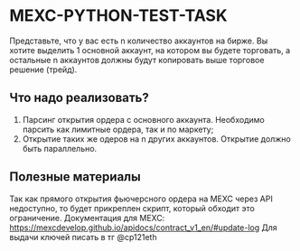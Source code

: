 # MEXC-PYTHON-TEST-TASK
Представьте, что у вас есть n количество аккаунтов на бирже. Вы хотите выделить 1 основной аккаунт, на котором вы будете торговать, а остальные n аккаунтов должны будут копировать выше торговое решение (трейд).

## Что надо реализовать?
1) Парсинг открытия ордера с основного аккаунта. Необходимо парсить как лимитные ордера, так и по маркету;
2) Открытие таких же одеров на n других аккаунтов. Открытие должно быть параллельно.

## Полезные материалы
Так как прямого открытия фьючерсного ордера на MEXC через API недоступно, то будет прикреплен скрипт, который обходит это ограничение.
Документация для MEXC: https://mexcdevelop.github.io/apidocs/contract_v1_en/#update-log
Для выдачи ключей писать в тг @cp121eth
